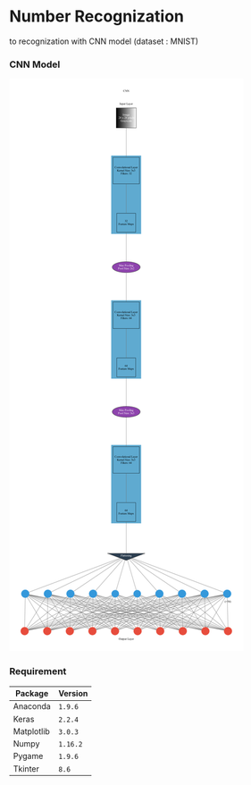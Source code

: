 # Number Recognization
to recognization with CNN model (dataset : MNIST)

### CNN Model
![CNN Model](https://github.com/Offliners/Number-Recognization/blob/master/CNN_model.png)

### Requirement
|Package|Version|
|-|-|
|Anaconda|`1.9.6`|
|Keras|`2.2.4`|
|Matplotlib|`3.0.3`|
|Numpy|`1.16.2`|
|Pygame|`1.9.6`|
|Tkinter|`8.6`|
